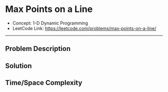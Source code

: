 # Max Points on a Line

- Concept: 1-D Dynamic Programming
- LeetCode Link: https://leetcode.com/problems/max-points-on-a-line/

---

## Problem Description

## Solution

## Time/Space Complexity

